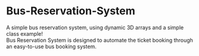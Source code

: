 # Bus-Reservation-System
A simple bus reservation system, using dynamic 3D arrays and a simple class example!
<br>Bus Reservation System is designed to automate the ticket booking through an easy-to-use bus booking system.
